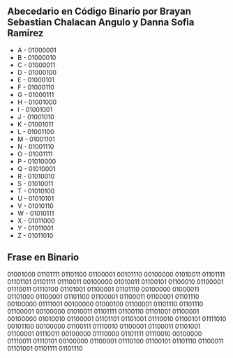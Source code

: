 <html>
<head>
    <title>Abecedario y Frase en Binario por Brayan Sebastian Chalacan Angulo y Danna Sofia Ramirez</title>
</head>
<body>

<h2>Abecedario en Código Binario por Brayan Sebastian Chalacan Angulo y Danna Sofia Ramirez</h2>
<ul>
    <li>A - 01000001</li>
    <li>B - 01000010</li>
    <li>C - 01000011</li>
    <li>D - 01000100</li>
    <li>E - 01000101</li>
    <li>F - 01000110</li>
    <li>G - 01000111</li>
    <li>H - 01001000</li>
    <li>I - 01001001</li>
    <li>J - 01001010</li>
    <li>K - 01001011</li>
    <li>L - 01001100</li>
    <li>M - 01001101</li>
    <li>N - 01001110</li>
    <li>O - 01001111</li>
    <li>P - 01010000</li>
    <li>Q - 01010001</li>
    <li>R - 01010010</li>
    <li>S - 01010011</li>
    <li>T - 01010100</li>
    <li>U - 01010101</li>
    <li>V - 01010110</li>
    <li>W - 01010111</li>
    <li>X - 01011000</li>
    <li>Y - 01011001</li>
    <li>Z - 01011010</li>
</ul>

<h2>Frase en Binario</h2>
<p>01001000 01101111 01101100 01100001 00101110 00100000 01010011 01101111 01101101 01101111 01110011 00100000 01010011 01100101 01100010 01100001 01110011 01110100 01101001 01100001 01101110 00100000 01000011 01101000 01100001 01101100 01100001 01100011 01100001 01101110 00100000 01111001 00100000 01000100 01100001 01101110 01101110 01100001 00100000 01010011 01101111 01100110 01101001 01100001 00100000 01010010 01100001 01101101 01101001 01110010 01100101 01111010 00101100 00100000 01100111 01110010 01100001 01100011 01101001 01100001 01110011 00100000 01110000 01101111 01110010 00100000 01110011 01110101 00100000 01100001 01110100 01100101 01101110 01100011 01101001 01101111 01101110</p>

</body>
</html>
